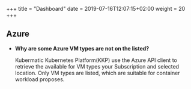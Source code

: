 +++
title = "Dashboard"
date = 2019-07-16T12:07:15+02:00
weight = 20
+++

## Azure

 - **Why are some Azure VM types are not on the listed?**

    Kubermatic Kubernetes Platform(KKP) use the Azure API client to retrieve the available for VM types your Subscription and selected location. Only VM types are listed, which are suitable for container workload proposes. 
